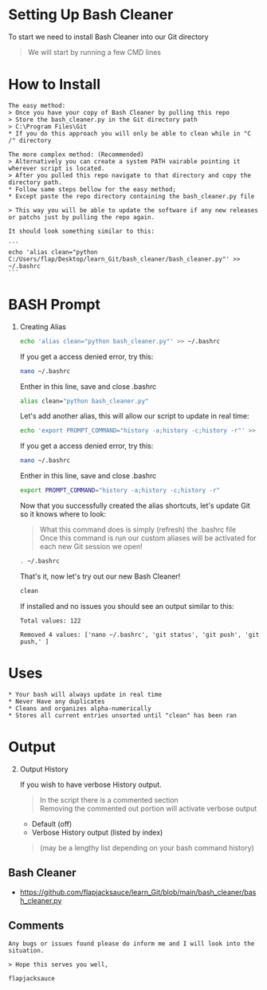 # Setting Up Bash Cleaner

To start we need to install Bash Cleaner into our Git directory  

> We will start by running a few CMD lines   

# How to Install 
	
    The easy method:
    > Once you have your copy of Bash Cleaner by pulling this repo   
    > Store the bash_cleaner.py in the Git directory path  
    > C:\Program Files\Git
	* If you do this approach you will only be able to clean while in "C /" directory
	
    The more complex method: (Recommended)
    > Alternatively you can create a system PATH vairable pointing it wherever script is located.  
    > After you pulled this repo navigate to that directory and copy the directory path.
    * Follow same steps bellow for the easy method;  
    * Except paste the repo directory containing the bash_cleaner.py file
	
    > This way you will be able to update the software if any new releases or patchs just by pulling the repo again.
	
    It should look something similar to this:
	
    ```
    echo 'alias clean="python C:/Users/flap/Desktop/learn_Git/bash_cleaner/bash_cleaner.py"' >> ~/.bashrc
    ```

# BASH Prompt 

1. Creating Alias

    ```sh
	echo 'alias clean="python bash_cleaner.py"' >> ~/.bashrc
	```  
	
	If you get a access denied error, try this:
	
	```sh
	nano ~/.bashrc
	```
	Enther in this line, save and close .bashrc
	
	```sh
	alias clean="python bash_cleaner.py"
	```
	
	
	Let's add another alias, this will allow our script to update in real time:
	
    ```sh
	echo 'export PROMPT_COMMAND="history -a;history -c;history -r"' >> ~/.bashrc
	```  
	
	If you get a access denied error, try this:
	
	```sh
	nano ~/.bashrc
	```
	Enther in this line, save and close .bashrc
	
	```sh
	export PROMPT_COMMAND="history -a;history -c;history -r"
	```
	
	Now that you successfully created the alias shortcuts, let's update Git so it knows where to look:  
	> What this command does is simply (refresh) the .bashrc file  
    > Once this command is run our custom aliases will be activated for each new Git session we open!  

    ```sh
    . ~/.bashrc
    ```
	
	That's it, now let's try out our new Bash Cleaner!
	
	```sh
	clean
	```

   If installed and no issues you should see an output similar to this:  

    ```
    Total values: 122

    Removed 4 values: ['nano ~/.bashrc', 'git status', 'git push', 'git push,' ]
    ```
	
# Uses
    * Your bash will always update in real time  
    * Never Have any duplicates  
    * Cleans and organizes alpha-numerically
    * Stores all current entries unsorted until "clean" has been ran

# Output

2. Output History

    If you wish to have verbose History output.  
    > In the script there is a commented section    
    > Removing the commented out portion will activate verbose output  
    * Default (off)  
    * Verbose History output  (listed by index)
	> (may be a lengthy list depending on your bash command history)    

## Bash Cleaner

* https://github.com/flapjacksauce/learn_Git/blob/main/bash_cleaner/bash_cleaner.py

	
## Comments

	Any bugs or issues found please do inform me and I will look into the situation.
	
	> Hope this serves you well,
	
	flapjacksauce
